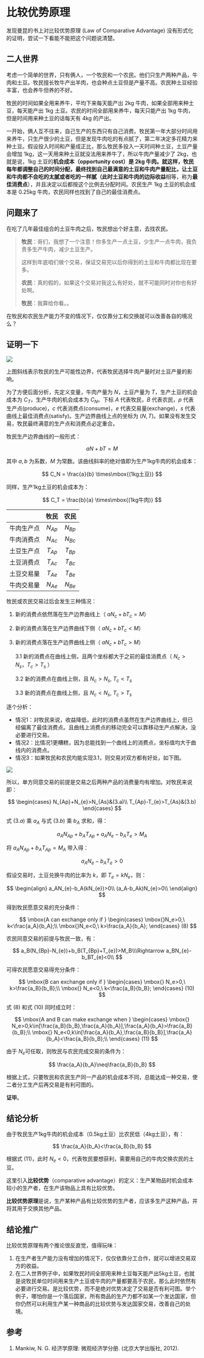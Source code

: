 # 比较优势原理

发现曼昆的书上对比较优势原理 (Law of Comparative Advantage) 没有形式化的证明，尝试一下看能不能把这个问题说清楚。

## 二人世界

考虑一个简单的世界，只有俩人，一个牧民和一个农民。他们只生产两种产品，牛肉和土豆。牧民擅长牧牛产出羊肉，也会种点土豆但是产量不高。农民种土豆经验丰富，也会养牛但养的不好。

牧民的时间如果全用来养牛，平均下来每天能产出 2kg 牛肉，如果全部用来种土豆，每天能产出 1kg 土豆。农民的时间全部用来养牛，每天只能产出 1kg 牛肉，但是时间用来种土豆的话每天有 4kg 的产出。

一开始，俩人互不往来，自己生产的东西只有自己消费。牧民第一年大部分时间用来养牛，只生产很少的土豆，但是发现牛肉吃的有点腻了，第二年决定多花精力来种土豆。假设投入时间和产量成正比，那么牧民多投入一天时间种土豆，土豆产量会增加 1kg，这一天用来种土豆就没法用来养牛了，所以牛肉产量减少了 2kg，也就是说，1kg 土豆的**机会成本（opportunity cost）**是 2kg 牛肉。就这样，牧民每年都调整自己的时间分配，最终找到自己最满意的土豆和牛肉产量配比，让土豆和牛肉都不会吃的太腻或者吃的一样腻（此时土豆和牛肉的**边际收益**相等，称为**最佳消费点**），并且决定以后都按这个比例去分配时间。农民生产 1kg 土豆的机会成本是 0.25kg 牛肉，农民同样也找到了自己的最佳消费点。

## 问题来了

在吃了几年最佳组合的土豆牛肉之后，牧民想出个好主意，去找农民。

> **牧民**：哥们，我想了一个注意！你多生产一点土豆，少生产一点牛肉，我负责多生产牛肉，减少土豆生产。
>
> 这样到年底咱们做个交易，保证交易完以后你得到的土豆和牛肉都比现在要多。
>
> **农民**：真的假的，如果这个交易对我这么有好处，就不可能同时对你也有好处啊。
>
> **牧民**：我算给你看。。

在牧民和农民生产能力不变的情况下，仅仅靠分工和交换就可以改善各自的境况么？

## 证明一下

![](绘图1.jpg)


上图斜线表示牧民的生产可能性边界，代表牧民选择牛肉产量时对土豆产量的影响。

为了方便后面分析，先定义变量，牛肉产量为 $N$，土豆产量为 $T$，生产土豆的机会成本为 $C_T$，生产牛肉的机会成本为 $C_N$。下标 $A$ 代表牧民，$B$ 代表农民，$p$ 代表生产点(produce)，$c$ 代表消费点(consume)，$e$ 代表交易量(exchange)，$s$ 代表曲线上最佳消费点(satisfy)。生产边界曲线上点的坐标为 $(N,T)$。如果没有发生交易，牧民最终满意的生产点和消费点必定重合。

牧民生产边界曲线的一般形式：

$$
aN+bT=M
$$

其中 $a,b$ 为系数，$M$ 为常数。该曲线斜率的绝对值即为生产1kg牛肉的机会成本：

$$
C_N = \frac{a}{b} \times\mbox{(1kg土豆)}
$$

同样，生产1kg土豆的机会成本为：

$$
C_T = \frac{b}{a} \times\mbox{(1kg牛肉)}
$$


|            | 牧民     | 农民 |
| :--------: | :------: | :--: |
| 牛肉生产点 | $N_{Ap}$ |    $N_{Bp}$  |
| 牛肉消费点 | $N_{Ac}$ |   $N_{Bc}$    |
| 土豆生产点 | $T_{Ap}$ |     $T_{Bp}$   |
| 土豆消费点 | $T_{Ac}$ |   $T_{Bc}$   |
| 土豆交易量 | $T_{Ae}$ |  $T_{Be}$    |
| 牛肉交易量 | $N_{Ae}$ |    $N_{Be}$  |

牧民或农民交易过后会发生三种情况：

1. 新的消费点依然落在生产边界曲线上（ $aN_{c}+bT_{c}=M​$ ）

2. 新的消费点落在生产边界曲线下侧（ $aN_{c}+bT_{c}<M​$ ）

3. 新的消费点落在生产边界曲线上侧（ $aN_{c}+bT_{c}>M​$ ）

   3.1 新的消费点在曲线上侧，且两个坐标都大于之前的最佳消费点（ $N_c>N_s$，$T_c>T_s$ ）

   3.2 新的消费点在曲线上侧，且 $N_c>N_s​$, $T_c<T_s​$

   3.3 新的消费点在曲线上侧，且 $N_c<N_s$, $T_c>T_s​$

逐个分析：

- 情况1：对牧民来说，收益降低，此时的消费点虽然在生产边界曲线上，但已经偏离了最佳消费点。且曲线上消费点的移动完全可以靠移动生产点解决，没必要进行交易。
- 情况2：比情况1更糟糕，因为总能找到一个曲线上的消费点，坐标值均大于曲线内的消费点。
- 情况3：如果牧民和农民均能实现3.1，则交易对双方都有好处，如下图。

![](绘图2.jpg)

所以，单方同意交易的前提是交易之后两种产品的消费量均有增加。对牧民来说即：

$$
\begin{cases}
N_{Ap}+N_{e}>N_{As}&(3.a)\\
T_{Ap}-T_{e}>T_{As}&(3.b)
\end{cases}
$$

式 $(3.a)$ 乘 $a_A$ 与式 $(3.b)$ 乘 $b_A$ 求和，得：

$$
a_AN_{Ap}+b_AT_{Ap}+a_AN_{e}-b_AT_{e}>M_A
$$

将 $a_AN_{Ap}+b_AT_{Ap}=M_A$ 带入得：

$$
a_AN_{e}-b_AT_{e}>0
$$

假设交易时，土豆兑换牛肉的比率为 $k​$，即 $T_e=kN_e​$，则：

$$
\begin{align}
a_AN_{e}-b_A(kN_{e})>0\\
(a_A-b_Ak)N_{e}>0\\
\end{align}
$$

得到牧民愿意交易的充分条件：

$$
\mbox{A can exchange only if }
\begin{cases}
\mbox{}N_e>0,\ k<\frac{a_A}{b_A};\\
\mbox{}N_e<0,\ k>\frac{a_A}{b_A};
\end{cases} (8)
$$

农民同意交易的前提与牧民一致，有：

$$
a_B(N_{Bp}-N_{e})+b_B(T_{Bp}+T_{e})>M_B\\\Rightarrow
a_BN_{e}-b_BT_{e}<0\\
$$

可得农民愿意交易得充分条件：

$$
\mbox{B can exchange only if }
\begin{cases}
\mbox{} N_e>0,\ k>\frac{a_B}{b_B};\\
\mbox{} N_e<0,\ k<\frac{a_B}{b_B};
\end{cases} (10)
$$

式 $(8)​$ 和式 $(10)​$ 同时成立时：

$$
\mbox{A and B can make exchange when }
\begin{cases}
\mbox{} N_e>0,k\in[\frac{a_B}{b_B},\frac{a_A}{b_A}],\frac{a_A}{b_A}>\frac{a_B}{b_B};\\
\mbox{} N_e<0,k\in[\frac{a_A}{b_A},\frac{a_B}{b_B}],\frac{a_A}{b_A}<\frac{a_B}{b_B};\\
\end{cases} (11)
$$

由于 $N_e​$ 可任取，则牧民与农民完成交易的条件为：

$$
\frac{a_A}{b_A}\neq\frac{a_B}{b_B}
$$

根据上式，只要牧民和农民生产同一产品的机会成本不同，总能达成一种交易，使二者分工生产后再交易是有利可图的。

**证毕**。

## 结论分析

由于牧民生产1kg牛肉的机会成本（0.5kg土豆）比农民低（4kg土豆），有：

$$
\frac{a_A}{b_A}<\frac{a_B}{b_B}
$$

根据式 $(11)$，此时 $N_e<0$，代表牧民要想获利，需要用自己的牛肉交换农民的土豆。

这里引入**比较优势**（comparative advantage）的定义：生产某物品时机会成本较小的生产者，在生产该物品上具有比较优势。

**比较优势原理**是说，生产某种产品有比较优势的生产者，应该多生产这种产品，并将其用于交换其他产品。

## 结论推广

比较优势原理有两个推论很反直觉，值得玩味：

1. 在生产者生产能力没有增加的情况下，仅仅依靠分工合作，就可以增进交易双方的收益。
2. 在二人世界例子中，如果牧民时间全部用来种土豆每天能产出5kg土豆，也就是说牧民单位时间用来生产土豆或牛肉的产量都要高于农民，那么此时依然有必要进行交易。是比较优势，而不是绝对优势决定了交易是否有利可图。举个例子，哪怕你是一个落后国家，所有商品的生产力都不如某一个发达国家，但你仍然可以利用生产某一种商品的比较优势与发达国家交易，改善自己的处境。

## 参考

1. Mankiw, N. G. 经济学原理: 微观经济学分册. (北京大学出版社, 2012).

